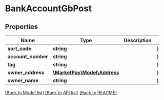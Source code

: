 # BankAccountGbPost

## Properties
Name | Type | Description | Notes
------------ | ------------- | ------------- | -------------
**sort_code** | **string** |  | [optional] 
**account_number** | **string** |  | [optional] 
**tag** | **string** |  | [optional] 
**owner_address** | [**\MarketPay\Model\Address**](Address.md) |  | [optional] 
**owner_name** | **string** |  | [optional] 

[[Back to Model list]](../README.md#documentation-for-models) [[Back to API list]](../README.md#documentation-for-api-endpoints) [[Back to README]](../README.md)


